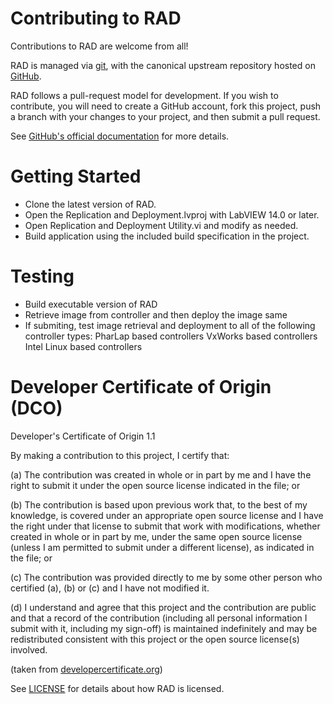 # Contributing to RAD

Contributions to RAD are welcome from all!

RAD is managed via [git](https://git-scm.com), with the canonical upstream
repository hosted on [GitHub](http://developercertificate.org/).

RAD follows a pull-request model for development.  If you wish to
contribute, you will need to create a GitHub account, fork this project, push a
branch with your changes to your project, and then submit a pull request.

See [GitHub's official documentation](https://help.github.com/articles/using-pull-requests/) for more details.

# Getting Started

- Clone the latest version of RAD.
- Open the Replication and Deployment.lvproj with LabVIEW 14.0 or later.
- Open Replication and Deployment Utility.vi and modify as needed.
- Build application using the included build specification in the project. 

# Testing

- Build executable version of RAD
- Retrieve image from controller and then deploy the image same
- If submiting, test image retrieval and deployment to all of the following controller types:
	PharLap based controllers
	VxWorks based controllers
	Intel Linux based controllers


# Developer Certificate of Origin (DCO)

   Developer's Certificate of Origin 1.1

   By making a contribution to this project, I certify that:

   (a) The contribution was created in whole or in part by me and I
       have the right to submit it under the open source license
       indicated in the file; or

   (b) The contribution is based upon previous work that, to the best
       of my knowledge, is covered under an appropriate open source
       license and I have the right under that license to submit that
       work with modifications, whether created in whole or in part
       by me, under the same open source license (unless I am
       permitted to submit under a different license), as indicated
       in the file; or

   (c) The contribution was provided directly to me by some other
       person who certified (a), (b) or (c) and I have not modified
       it.

   (d) I understand and agree that this project and the contribution
       are public and that a record of the contribution (including all
       personal information I submit with it, including my sign-off) is
       maintained indefinitely and may be redistributed consistent with
       this project or the open source license(s) involved.

(taken from [developercertificate.org](http://developercertificate.org/))

See [LICENSE](https://github.com/ni/rad/blob/master/LICENSE)
for details about how RAD is licensed.
